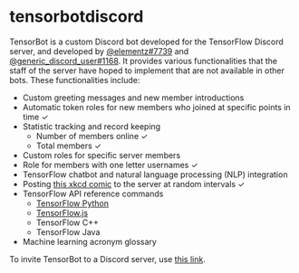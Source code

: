 # tensorbotdiscord

TensorBot is a custom Discord bot developed for the TensorFlow Discord server, and developed by [@elementz#7739](https://github.com/elementzprojects) and [@generic_discord_user#1168](https://github.com/generic-github-user). It provides various functionalities that the staff of the server have hoped to implement that are not available in other bots. These functionalities include:

- Custom greeting messages and new member introductions
- Automatic token roles for new members who joined at specific points in time ✓
- Statistic tracking and record keeping
  - Number of members online ✓
  - Total members ✓
- Custom roles for specific server members
- Role for members with one letter usernames ✓
- TensorFlow chatbot and natural language processing (NLP) integration
- Posting [this xkcd comic](https://xkcd.com/1838/) to the server at random intervals ✓
- TensorFlow API reference commands
  - [TensorFlow Python](https://www.tensorflow.org/)
  - [TensorFlow.js](https://js.tensorflow.org/)
  - TensorFlow C++
  - TensorFlow Java
 - Machine learning acronym glossary

To invite TensorBot to a Discord server, use [this link](https://discordapp.com/oauth2/authorize?client_id=540306502930530344&scope=bot&permissions=536341991). 
